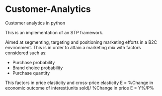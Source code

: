 # Customer-Analytics
Customer analytics in python

This is an implementation of an STP framework. 

Aimed at segmenting, targeting and positioning marketing efforts in a B2C environment. This is in order to attain a 
marketing mix with factors considered such as:
<ul>
    <li>Purchase probability</li>
    <li>Brand choice probability</li>
    <li>Purchase quantity </li>
</ul>
This factors in price elasticity and cross-price elasticity
    E = %Change in economic outcome of interest(units sold)/
                      %Change in price
E = Y%/P%
